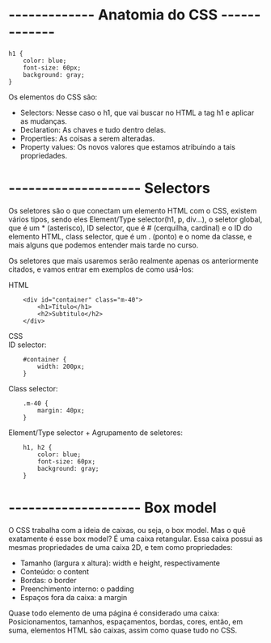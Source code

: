 # ------------- Anatomia do CSS -------------
```
h1 {
	color: blue;
	font-size: 60px;
	background: gray;
}
```
Os elementos do CSS são:

- Selectors: Nesse caso o h1, que vai buscar no HTML a tag h1 e aplicar as mudanças.
- Declaration: As chaves e tudo dentro delas.
- Properties: As coisas a serem alteradas.
- Property values: Os novos valores que estamos atribuindo a tais propriedades.


# -------------------- Selectors 

Os seletores são o que conectam um elemento HTML com o CSS, existem vários tipos, 
sendo eles Element/Type selector(h1, p, div...), o seletor global, que é um * (asterisco), 
ID selector, que é # (cerquilha, cardinal) e o ID do elemento HTML, class selector, 
que é um . (ponto) e o nome da classe, e mais alguns que podemos entender mais tarde no curso.

Os seletores que mais usaremos serão realmente apenas os anteriormente citados, e vamos 
entrar em exemplos de como usá-los:

HTML
```
	<div id="container" class="m-40">
		<h1>Título</h1>
		<h2>Subtitulo</h2>
	</div>
```

CSS<br>
ID selector:
```
	#container {
		width: 200px;
	}
```

Class selector:
```
	.m-40 {
		margin: 40px;
	}
```

Element/Type selector + Agrupamento de seletores:
```
	h1, h2 {
		color: blue;
		font-size: 60px;
		background: gray;
	}
```

# -------------------- Box model

O CSS trabalha com a ideia de caixas, ou seja, o box model. Mas o quê exatamente 
é esse box model? É uma caixa retangular. Essa caixa possui as mesmas propriedades 
de uma caixa 2D, e tem como propriedades:

- Tamanho (largura x altura): width e height, respectivamente
- Conteúdo: o content
- Bordas: o border
- Preenchimento interno: o padding
- Espaços fora da caixa: a margin

Quase todo elemento de uma página é considerado uma caixa: Posicionamentos, tamanhos, 
espaçamentos, bordas, cores, então, em suma, elementos HTML são caixas, assim como quase tudo no CSS.
